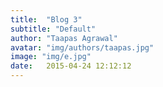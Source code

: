 ```yaml
---
title:  "Blog 3"
subtitle: "Default"
author: "Taapas Agrawal"
avatar: "img/authors/taapas.jpg"
image: "img/e.jpg"
date:   2015-04-24 12:12:12
---
```

